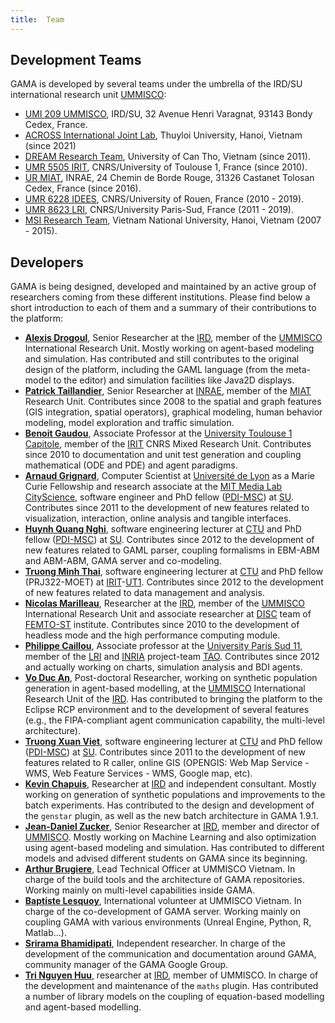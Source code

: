 ```yaml
---
title:  Team
---
```



## Development Teams

GAMA is developed by several teams under the umbrella of the IRD/SU international research unit [UMMISCO](http://www.ummisco.fr/):

* [UMI 209 UMMISCO](https://www.ummisco.fr/), IRD/SU, 32 Avenue Henri Varagnat, 93143 Bondy Cedex, France.
* [ACROSS International Joint Lab](https://across-lab.org), Thuyloi University, Hanoi, Vietnam (since 2021)
* [DREAM Research Team](http://www.cit.ctu.edu.vn), University of Can Tho, Vietnam (since 2011).
* [UMR 5505 IRIT](http://www.irit.fr), CNRS/University of Toulouse 1, France (since 2010).
* [UR MIAT](https://mia.toulouse.inra.fr), INRAE, 24 Chemin de Borde Rouge, 31326 Castanet Tolosan Cedex, France (since 2016).
* [UMR 6228 IDEES](http://www.umr-idees.fr), CNRS/University of Rouen, France (2010 - 2019).
* [UMR 8623 LRI](http://www.lri.fr), CNRS/University Paris-Sud, France (2011 - 2019).
* [MSI Research Team](https://ifi.vnu.edu.vn/en/news/Research/Modeling-and-Simulation-Lab-MSI-LAB-346.html), Vietnam National University, Hanoi, Vietnam (2007 - 2015).

## Developers
GAMA is being designed, developed and maintained by an active group of researchers coming from these different institutions. Please find below a short introduction to each of them and a summary of their contributions to the platform:

* **[Alexis Drogoul](https://www.researchgate.net/profile/Alexis_Drogoul)**, Senior Researcher at the [IRD](http://www.ird.fr), member of the [UMMISCO](http://www.ummisco.ird.fr) International Research Unit. Mostly working on agent-based modeling and simulation. Has contributed and still contributes to the original design of the platform, including the GAML language (from the meta-model to the editor) and simulation facilities like Java2D displays.
* **[Patrick Taillandier](https://www.researchgate.net/profile/Patrick_Taillandier)**, Senior Researcher at [INRAE](http://www.inrae.fr/en/), member of the [MIAT](https://mia.toulouse.inra.fr) Research Unit. Contributes since 2008 to the spatial and graph features (GIS integration, spatial operators), graphical modeling, human behavior modeling, model exploration and traffic simulation. 
* **[Benoit Gaudou](http://www.researchgate.net/profile/Benoit_Gaudou)**, Associate Professor at the [University Toulouse 1 Capitole](http://www.ut-capitole.fr/), member of the [IRIT](http://www.irit.fr/) CNRS Mixed Research Unit. Contributes since 2010 to documentation and unit test generation and coupling mathematical (ODE and PDE) and agent paradigms.
* **[Arnaud Grignard](https://www.media.mit.edu/people/agrignar/overview/)**, Computer Scientist at [Université de Lyon](https://www.universite-lyon.fr/) as a Marie Curie Fellowship and research associate at the [MIT Media Lab](https://www.media.mit.edu/) [CityScience](https://www.media.mit.edu/groups/city-science/overview/),  software engineer and PhD fellow ([PDI-MSC](http://www.ummisco.ird.fr/pdi/)) at [SU](http://www.upmc.fr/). Contributes since 2011 to the development of new features related to visualization, interaction, online analysis and tangible interfaces.
* **[Huynh Quang Nghi](https://www.researchgate.net/profile/Huynh_Quang_Nghi2)**, software engineering lecturer at [CTU](http://www.ctu.edu.vn) and PhD fellow ([PDI-MSC](http://www.ummisco.ird.fr/pdi/)) at [SU](http://www.upmc.fr/). Contributes since 2012 to the development of new features related to GAML parser, coupling formalisms in EBM-ABM and ABM-ABM, GAMA server and co-modeling.
* **[Truong Minh Thai](https://www.researchgate.net/profile/Thai_Truong_Minh)**, software engineering lecturer at [CTU](http://www.ctu.edu.vn/) and PhD fellow (PRJ322-MOET) at [IRIT](http://www.irit.fr/)-[UT1](http://www.ut-capitole.fr/). Contributes since 2012 to the development of new features related to data management and analysis.
* **[Nicolas Marilleau](http://www.ummisco.ird.fr/index.php?option=com_members&view=member&uid=62&Itemid=70)**, Researcher at the [IRD](http://www.ird.fr), member of the [UMMISCO](http://www.ummisco.ird.fr) International Research Unit and associate researcher at [DISC](http://disc.univ-fcomte.fr) team of [FEMTO-ST](http://www.femto-st.fr) institute. Contributes since 2010 to the development of headless mode and the high performance computing module.
* **[Philippe Caillou](https://www.lri.fr/~caillou)**, Associate professor at the [University Paris Sud 11](http://www.u-psud.fr), member of the [LRI](http://www.lri.fr) and [INRIA](http://www.inria.fr) project-team [TAO](https://tao.lri.fr/tiki-index.php). Contributes since 2012 and actually working on charts, simulation analysis and BDI agents.
* **[Vo Duc An](https://www.researchgate.net/profile/Duc-An_Vo)**, Post-doctoral Researcher, working on synthetic population generation in agent-based modelling, at the [UMMISCO](http://www.ummisco.ird.fr) International Research Unit of the [IRD](http://www.ird.fr). Has contributed to bringing the platform to the Eclipse RCP environment and to the development of several features (e.g., the FIPA-compliant agent communication capability, the multi-level architecture).
* **[Truong Xuan Viet](https://www.researchgate.net/profile/Viet_Truong_Xuan)**, software engineering lecturer at [CTU](http://www.ctu.edu.vn) and PhD fellow ([PDI-MSC](http://www.ummisco.ird.fr/pdi/)) at [SU](http://www.upmc.fr/). Contributes since 2011 to the development of new features related to R caller, online GIS (OPENGIS: Web Map Service - WMS, Web Feature Services - WMS, Google map, etc).
* **[Kevin Chapuis](https://scholar.google.com/citations?hl=en&user=_fbPeNwAAAAJ)**, Researcher at [IRD](http://www.ird.fr) and independent consultant. Mostly working on generation of synthetic populations and improvements to the batch experiments. Has contributed to the design and development of the `genstar` plugin, as well as the new batch architecture in GAMA 1.9.1.
* **[Jean-Daniel Zucker](https://www.researchgate.net/profile/Jean-daniel_Zucker)**, Senior Researcher at [IRD](http://www.ird.fr), member and director of [UMMISCO](http://www.ummisco.ird.fr). Mostly working on Machine Learning and also optimization using agent-based modeling and simulation. Has contributed to different models and advised different students on GAMA since its beginning.
* **[Arthur Brugiere](https://scholar.google.com/citations?hl=en&user=Zk8mYXoAAAAJ)**, Lead Technical Officer at UMMISCO Vietnam. In charge of the build tools and the architecture of GAMA repositories. Working mainly on multi-level capabilities inside GAMA.
* **[Baptiste Lesquoy](https://github.com/lesquoyb)**, International volunteer at UMMISCO Vietnam. In charge of the co-development of GAMA server. Working mainly on coupling GAMA with various environments (Unreal Engine, Python, R, Matlab...).
* **[Srirama Bhamidipati](https://scholar.google.com/citations?hl=en&user=1c5w1z8AAAAJ)**, Independent researcher. In charge of the development of the communication and documentation around GAMA, community manager of the GAMA Google Group. 
* **[Tri Nguyen Huu](https://)**, researcher at [IRD](http://www.ird.fr), member of UMMISCO. In charge of the development and maintenance of the `maths` plugin. Has contributed a number of library models on the coupling of equation-based modelling and agent-based modelling. 
